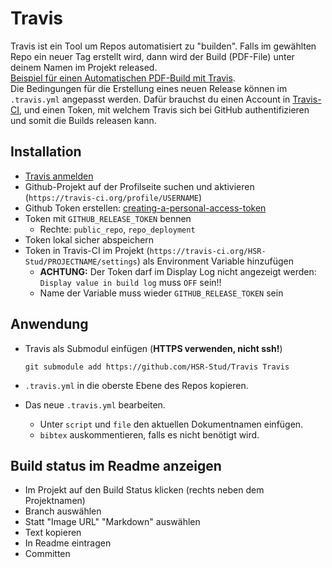 # Travis
     
Travis ist ein Tool um Repos automatisiert zu "builden". Falls im gewählten Repo ein neuer Tag erstellt wird, dann wird der Build (PDF-File) unter deinem Namen im Projekt released. \
[Beispiel für einen Automatischen PDF-Build mit Travis](https://github.com/HSR-Stud/DT1/releases). \
Die Bedingungen für die Erstellung eines neuen Release können im `.travis.yml` angepasst werden. Dafür brauchst du einen Account in [Travis-CI](https://travis-ci.org/), und einen Token, mit welchem Travis sich bei GitHub authentifizieren und somit die Builds releasen kann.

## Installation 
- [Travis anmelden](https://travis-ci.org/) 
- Github-Projekt auf der Profilseite suchen und aktivieren (`https://travis-ci.org/profile/USERNAME`)
- Github Token erstellen: [creating-a-personal-access-token](https://help.github.com/articles/creating-a-personal-access-token-for-the-command-line/)  
- Token mit `GITHUB_RELEASE_TOKEN` bennen  
     - Rechte: `public_repo`, `repo_deployment`
- Token lokal sicher abspeichern 
- Token in Travis-CI im Projekt (`https://travis-ci.org/HSR-Stud/PROJECTNAME/settings`) als Environment Variable hinzufügen
     - **ACHTUNG:** Der Token darf im Display Log nicht angezeigt werden: `Display value in build log` muss `OFF` sein!!
     - Name der Variable muss wieder `GITHUB_RELEASE_TOKEN` sein

## Anwendung
 - Travis als Submodul einfügen (**HTTPS verwenden, nicht ssh!**)
 
     `git submodule add https://github.com/HSR-Stud/Travis Travis`
 - `.travis.yml` in die oberste Ebene des Repos kopieren.  
 - Das neue `.travis.yml` bearbeiten.  
      - Unter `script` und `file` den aktuellen Dokumentnamen einfügen.  
      - `bibtex` auskommentieren, falls es nicht benötigt wird.

## Build status im Readme anzeigen
- Im Projekt auf den Build Status klicken (rechts neben dem Projektnamen)
- Branch auswählen
- Statt "Image URL" "Markdown" auswählen
- Text kopieren
- In Readme eintragen
- Committen
	 
 
